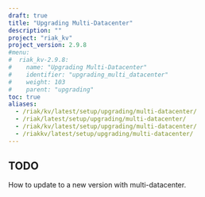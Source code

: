 ```yaml
---
draft: true
title: "Upgrading Multi-Datacenter"
description: ""
project: "riak_kv"
project_version: 2.9.8
#menu:
#  riak_kv-2.9.8:
#    name: "Upgrading Multi-Datacenter"
#    identifier: "upgrading_multi_datacenter"
#    weight: 103
#    parent: "upgrading"
toc: true
aliases:
  - /riak/kv/latest/setup/upgrading/multi-datacenter/
  - /riak/latest/setup/upgrading/multi-datacenter/
  - /riak/kv/latest/setup/upgrading/multi-datacenter/
  - /riakkv/latest/setup/upgrading/multi-datacenter/
---
```


## TODO

How to update to a new version with multi-datacenter.




